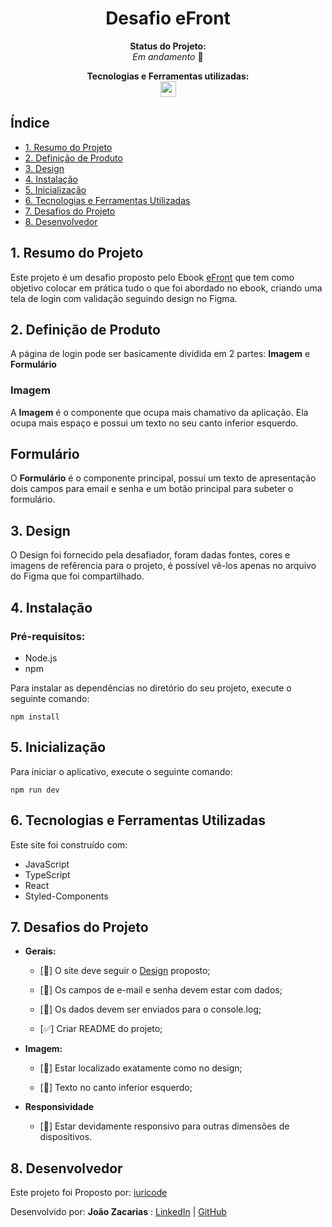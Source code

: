 <h1 align="center">Desafio eFront</h1>
<div align="center">

<p align="center"><strong>Status do Projeto:<br></strong> <i>Em andamento </i>🚧</p>

</div>
<p align="center">
<span><strong>Tecnologias e Ferramentas utilizadas:</strong></span>
<br>
  <a href="https://skillicons.dev">
    <img src="https://skillicons.dev/icons?i=figma,js,ts,react,styledcomponents,github,git" style="height: 25px;"/>
  </a>
</p>

## Índice

- [1. Resumo do Projeto](#1-resumo-do-projeto)
- [2. Definição de Produto](#2-definição-de-produto)
- [3. Design](#3-design)
- [4. Instalação](#4-instalação)
- [5. Inicialização](#5-inicialização)
- [6. Tecnologias e Ferramentas Utilizadas](#6-tecnologias-e-ferramentas-utilizadas)
- [7. Desafios do Projeto](#7-desafios-do-projeto)
- [8. Desenvolvedor](#8-desenvolvedor)

## 1. Resumo do Projeto

Este projeto é um desafio proposto pelo Ebook [eFront](https://iuricode.com/efront/#s-start) que tem como objetivo colocar em prática tudo o que foi abordado no ebook, criando uma tela de login com validação seguindo design no Figma.

## 2. Definição de Produto

A página de login pode ser basicamente dividida em 2 partes: **Imagem** e **Formulário**

### Imagem
A **Imagem** é o componente que ocupa mais chamativo da aplicação. Ela ocupa mais espaço e possui um texto no seu canto inferior esquerdo.

## Formulário

O **Formulário** é o componente principal, possui um texto de apresentação dois campos para email e senha e um botão principal para subeter o formulário.

## 3. Design

O Design foi fornecido pela desafiador, foram dadas fontes, cores e imagens de refêrencia para o projeto, é possível vê-los apenas no arquivo do Figma que foi compartilhado.

## 4. Instalação

### Pré-requisitos:

- Node.js
- npm

Para instalar as dependências no diretório do seu projeto, execute o seguinte comando:

```
npm install
```

## 5. Inicialização

Para iniciar o aplicativo, execute o seguinte comando:

```
npm run dev
```

## 6. Tecnologias e Ferramentas Utilizadas

Este site foi construído com:

- JavaScript
- TypeScript
- React
- Styled-Components

## 7. Desafios do Projeto

- **Gerais:**

  - [🚧] O site deve seguir o [Design](#3-design) proposto;

  - [🚧] Os campos de e-mail e senha devem estar com dados;

  - [🚧] Os dados devem ser enviados para o console.log;

  - [✅] Criar README do projeto;

- **Imagem:**

  - [🚧] Estar localizado exatamente como no design;

  - [🚧] Texto no canto inferior esquerdo;

- **Responsividade**

  - [🚧] Estar devidamente responsivo para outras dimensões de dispositivos.

## 8. Desenvolvedor

Este projeto foi Proposto por: [iuricode](https://github.com/iuricode)

Desenvolvido por: **João Zacarias** : [LinkedIn](https://br.linkedin.com/in/joão-zacarias-neto-593441237) | [GitHub](https://github.com/joao-zac)